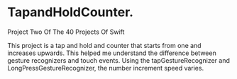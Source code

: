 # TapandHoldCounter.  
Project Two Of The 40 Projects Of Swift

This project is a tap and hold and counter that starts from one and increases upwards.
This helped me understand the difference between gesture recognizers and touch events.
Using the tapGestureRecognizer and LongPressGestureRecognizer, the number increment speed  varies.
